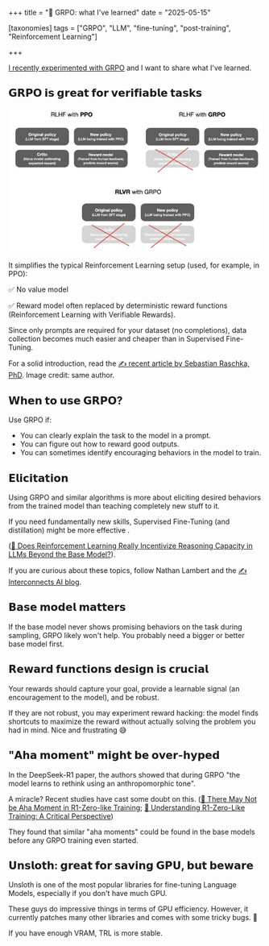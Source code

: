 +++
title = "📝 GRPO: what I've learned"
date = "2025-05-15"

[taxonomies]
tags = ["GRPO", "LLM", "fine-tuning", "post-training", "Reinforcement Learning"]

+++

<!-- toc -->

[I recently experimented with GRPO](../qwen-scheduler-grpo) and I want to share what I've learned.



## 𝗚𝗥𝗣𝗢 𝗶𝘀 𝗴𝗿𝗲𝗮𝘁 𝗳𝗼𝗿 𝘃𝗲𝗿𝗶𝗳𝗶𝗮𝗯𝗹𝗲 𝘁𝗮𝘀𝗸𝘀

![GRPO](raschka_grpo.jpeg)

It simplifies the typical Reinforcement Learning setup (used, for example, in PPO): 

✅ No value model

✅ Reward model often replaced by deterministic reward functions (Reinforcement Learning with Verifiable Rewards).

Since only prompts are required for your dataset (no completions), data collection becomes much easier and cheaper than in Supervised Fine-Tuning.

For a solid introduction, read the [✍️ recent article by Sebastian Raschka, PhD](https://sebastianraschka.com/blog/2025/the-state-of-reinforcement-learning-for-llm-reasoning.html). Image credit: same author.

## 𝗪𝗵𝗲𝗻 𝘁𝗼 𝘂𝘀𝗲 𝗚𝗥𝗣𝗢?

Use GRPO if:
- You can clearly explain the task to the model in a prompt.
- You can figure out how to reward good outputs.
- You can sometimes identify encouraging behaviors in the model to train.

## 𝗘𝗹𝗶𝗰𝗶𝘁𝗮𝘁𝗶𝗼𝗻

Using GRPO and similar algorithms is more about eliciting desired behaviors from the trained model than teaching completely new stuff to it. 

If you need fundamentally new skills, Supervised Fine-Tuning (and distillation) might be more effective .

([📖 Does Reinforcement Learning Really Incentivize Reasoning Capacity in LLMs Beyond the Base Model?](https://arxiv.org/abs/2504.13837)). 

If you are curious about these topics, follow Nathan Lambert and the [✍️ Interconnects AI blog](https://www.interconnects.ai/).

## 𝗕𝗮𝘀𝗲 𝗺𝗼𝗱𝗲𝗹 𝗺𝗮𝘁𝘁𝗲𝗿𝘀

If the base model never shows promising behaviors on the task during sampling, GRPO likely won't help.
You probably need a bigger or better base model first.

## 𝗥𝗲𝘄𝗮𝗿𝗱 𝗳𝘂𝗻𝗰𝘁𝗶𝗼𝗻𝘀 𝗱𝗲𝘀𝗶𝗴𝗻 𝗶𝘀 𝗰𝗿𝘂𝗰𝗶𝗮𝗹

Your rewards should capture your goal, provide a learnable signal (an encouragement to the model), and be robust. 

If they are not robust, you may experiment reward hacking: the model finds shortcuts to maximize the reward without 
actually solving the problem you had in mind. Nice and frustrating 😅

## "𝗔𝗵𝗮 𝗺𝗼𝗺𝗲𝗻𝘁" 𝗺𝗶𝗴𝗵𝘁 𝗯𝗲 𝗼𝘃𝗲𝗿-𝗵𝘆𝗽𝗲𝗱

In the DeepSeek-R1 paper, the authors showed that during GRPO "the model learns to rethink using an anthropomorphic tone".

A miracle? Recent studies have cast some doubt on this. ([📖 There May Not be Aha Moment in R1-Zero-like Training](https://oatllm.notion.site/oat-zero); [📖 Understanding R1-Zero-Like Training: A Critical Perspective](https://arxiv.org/abs/2503.20783))

They found that similar "aha moments" could be found in the base models before any GRPO training even started.

## 𝗨𝗻𝘀𝗹𝗼𝘁𝗵: 𝗴𝗿𝗲𝗮𝘁 𝗳𝗼𝗿 𝘀𝗮𝘃𝗶𝗻𝗴 𝗚𝗣𝗨, 𝗯𝘂𝘁 𝗯𝗲𝘄𝗮𝗿𝗲

Unsloth is one of the most popular libraries for fine-tuning Language Models, especially if you don't have much GPU.

These guys do impressive things in terms of GPU efficiency. 
However, it currently patches many other libraries and comes with some tricky bugs. 🐛

If you have enough VRAM, TRL is more stable.





